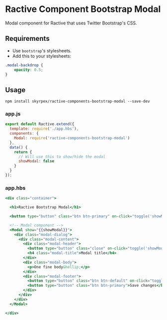 # Ractive Component Bootstrap Modal

Modal component for Ractive that uses Twitter Bootstrap's CSS.

## Requirements

* Use ```bootstrap```'s stylesheets.
* Add this to your stylesheets:

```css
.modal-backdrop {
	opacity: 0.5;
}
```

## Usage

```shell
npm install skyrpex/ractive-components-bootstrap-modal --save-dev
```

### app.js

```js
export default Ractive.extend({
  template: require('./app.hbs'),
  components: {
    Modal: require('ractive-components-bootstrap-modal')
  },
  data() {
    return {
      // Will use this to show/hide the modal
      showModal: false
    }
  }
});
```

### app.hbs

```mustache
<div class="container">

  <h1>Ractive Bootstrap Modal</h1>

  <button type="button" class="btn btn-primary" on-click="toggle('showModal')">Show modal</button>

  <!-- Modal component -->
  <Modal show="{{showModal}}">
    <div class="modal-dialog">
      <div class="modal-content">
        <div class="modal-header">
          <button type="button" class="close" on-click="toggle('showModal')" aria-label="Close"><span aria-hidden="true">&times;</span></button>
          <h4 class="modal-title">Modal title</h4>
        </div>
        <div class="modal-body">
          <p>One fine body&hellip;</p>
        </div>
        <div class="modal-footer">
          <button type="button" class="btn btn-default" on-click="toggle('showModal')">Close</button>
          <button type="button" class="btn btn-primary">Save changes</button>
        </div>
      </div>
    </div>
  </Modal>

</div>

```
